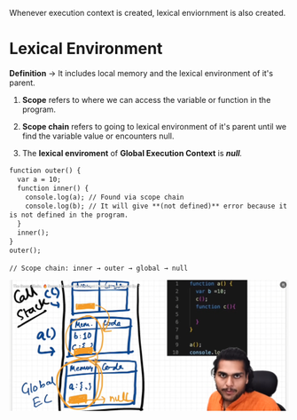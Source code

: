 Whenever execution context is created, lexical enviornment is also created. 

# Lexical Environment
**Definition** -> It includes local memory and the lexical environment of it's parent.

1. **Scope** refers to where we can access the variable or function in the program.

2. **Scope chain** refers to going to lexical environment of it's parent until we find the variable value or encounters null. 

3. The **lexical enviroment** of **Global Execution Context** is ***null**.*


```
function outer() {
  var a = 10;
  function inner() {
    console.log(a); // Found via scope chain
    console.log(b); // It will give **(not defined)** error because it is not defined in the program.
  }
  inner();
}
outer();

// Scope chain: inner → outer → global → null
```
<img src="./Diagrams/lexical-environment.png" alt="Lexical Environment visual representation">
